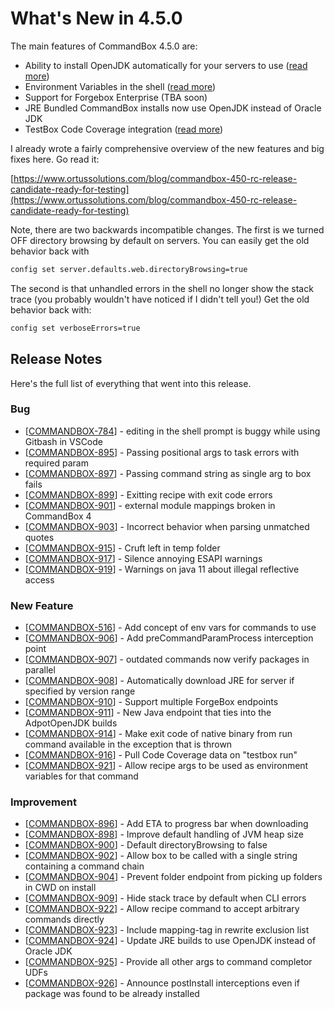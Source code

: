 # What's New in 4.5.0

 The main features of CommandBox 4.5.0 are:

* Ability to install OpenJDK automatically for your servers to use \([read more](https://commandbox.ortusbooks.com/embedded-server/configuring-your-server/custom-java-version#automatic-java-download)\)
* Environment Variables in the shell \([read more](https://commandbox.ortusbooks.com/usage/environment-variables)\)
* Support for Forgebox Enterprise \(TBA soon\)
* JRE Bundled CommandBox installs now use OpenJDK instead of Oracle JDK
* TestBox Code Coverage integration \([read more](https://commandbox.ortusbooks.com/testbox-integration/test-runner#code-coverage)\)

I already wrote a fairly comprehensive overview of the new features and big fixes here.  Go read it:

[https://www.ortussolutions.com/blog/commandbox-450-rc-release-candidate-ready-for-testing](https://www.ortussolutions.com/blog/commandbox-450-rc-release-candidate-ready-for-testing)

Note, there are two backwards incompatible changes.  The first is we turned OFF directory browsing by default on servers.  You can easily get the old behavior back with

```bash
config set server.defaults.web.directoryBrowsing=true
```

The second is that unhandled errors in the shell no longer show the stack trace \(you probably wouldn't have noticed if I didn't tell you!\)  Get the old behavior back with:

```bash
config set verboseErrors=true
```

## Release Notes

Here's the full list of everything that went into this release.

### Bug

* \[[COMMANDBOX-784](https://ortussolutions.atlassian.net/browse/COMMANDBOX-784)\] - editing in the shell prompt is buggy while using Gitbash in VSCode
* \[[COMMANDBOX-895](https://ortussolutions.atlassian.net/browse/COMMANDBOX-895)\] - Passing positional args to task errors with required param
* \[[COMMANDBOX-897](https://ortussolutions.atlassian.net/browse/COMMANDBOX-897)\] - Passing command string as single arg to box fails
* \[[COMMANDBOX-899](https://ortussolutions.atlassian.net/browse/COMMANDBOX-899)\] - Exitting recipe with exit code errors
* \[[COMMANDBOX-901](https://ortussolutions.atlassian.net/browse/COMMANDBOX-901)\] - external module mappings broken in CommandBox 4
* \[[COMMANDBOX-903](https://ortussolutions.atlassian.net/browse/COMMANDBOX-903)\] - Incorrect behavior when parsing unmatched quotes
* \[[COMMANDBOX-915](https://ortussolutions.atlassian.net/browse/COMMANDBOX-915)\] - Cruft left in temp folder
* \[[COMMANDBOX-917](https://ortussolutions.atlassian.net/browse/COMMANDBOX-917)\] - Silence annoying ESAPI warnings
* \[[COMMANDBOX-919](https://ortussolutions.atlassian.net/browse/COMMANDBOX-919)\] - Warnings on java 11 about illegal reflective access

### New Feature

* \[[COMMANDBOX-516](https://ortussolutions.atlassian.net/browse/COMMANDBOX-516)\] - Add concept of env vars for commands to use
* \[[COMMANDBOX-906](https://ortussolutions.atlassian.net/browse/COMMANDBOX-906)\] - Add preCommandParamProcess interception point
* \[[COMMANDBOX-907](https://ortussolutions.atlassian.net/browse/COMMANDBOX-907)\] - outdated commands now verify packages in parallel
* \[[COMMANDBOX-908](https://ortussolutions.atlassian.net/browse/COMMANDBOX-908)\] - Automatically download JRE for server if specified by version range
* \[[COMMANDBOX-910](https://ortussolutions.atlassian.net/browse/COMMANDBOX-910)\] - Support multiple ForgeBox endpoints
* \[[COMMANDBOX-911](https://ortussolutions.atlassian.net/browse/COMMANDBOX-911)\] - New Java endpoint that ties into the AdpotOpenJDK builds
* \[[COMMANDBOX-914](https://ortussolutions.atlassian.net/browse/COMMANDBOX-914)\] - Make exit code of native binary from run command available in the exception that is thrown
* \[[COMMANDBOX-916](https://ortussolutions.atlassian.net/browse/COMMANDBOX-916)\] - Pull Code Coverage data on "testbox run"
* \[[COMMANDBOX-921](https://ortussolutions.atlassian.net/browse/COMMANDBOX-921)\] - Allow recipe args to be used as environment variables for that command

### Improvement

* \[[COMMANDBOX-896](https://ortussolutions.atlassian.net/browse/COMMANDBOX-896)\] - Add ETA to progress bar when downloading
* \[[COMMANDBOX-898](https://ortussolutions.atlassian.net/browse/COMMANDBOX-898)\] - Improve default handling of JVM heap size
* \[[COMMANDBOX-900](https://ortussolutions.atlassian.net/browse/COMMANDBOX-900)\] - Default directoryBrowsing to false
* \[[COMMANDBOX-902](https://ortussolutions.atlassian.net/browse/COMMANDBOX-902)\] - Allow box to be called with a single string containing a command chain
* \[[COMMANDBOX-904](https://ortussolutions.atlassian.net/browse/COMMANDBOX-904)\] - Prevent folder endpoint from picking up folders in CWD on install
* \[[COMMANDBOX-909](https://ortussolutions.atlassian.net/browse/COMMANDBOX-909)\] - Hide stack trace by default when CLI errors
* \[[COMMANDBOX-922](https://ortussolutions.atlassian.net/browse/COMMANDBOX-922)\] - Allow recipe command to accept arbitrary commands directly
* \[[COMMANDBOX-923](https://ortussolutions.atlassian.net/browse/COMMANDBOX-923)\] - Include mapping-tag in rewrite exclusion list
* \[[COMMANDBOX-924](https://ortussolutions.atlassian.net/browse/COMMANDBOX-924)\] - Update JRE builds to use OpenJDK instead of Oracle JDK
* \[[COMMANDBOX-925](https://ortussolutions.atlassian.net/browse/COMMANDBOX-925)\] - Provide all other args to command completor UDFs
* \[[COMMANDBOX-926](https://ortussolutions.atlassian.net/browse/COMMANDBOX-926)\] - Announce postInstall interceptions even if package was found to be already installed

